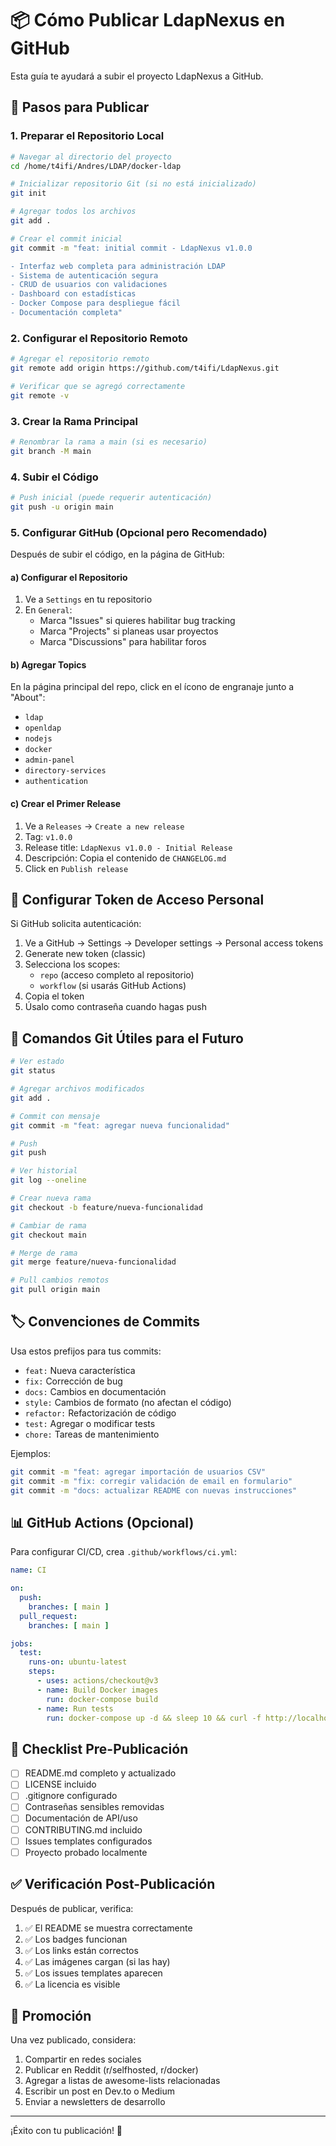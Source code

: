# 📦 Cómo Publicar LdapNexus en GitHub

Esta guía te ayudará a subir el proyecto LdapNexus a GitHub.

## 🚀 Pasos para Publicar

### 1. Preparar el Repositorio Local

```bash
# Navegar al directorio del proyecto
cd /home/t4ifi/Andres/LDAP/docker-ldap

# Inicializar repositorio Git (si no está inicializado)
git init

# Agregar todos los archivos
git add .

# Crear el commit inicial
git commit -m "feat: initial commit - LdapNexus v1.0.0

- Interfaz web completa para administración LDAP
- Sistema de autenticación segura
- CRUD de usuarios con validaciones
- Dashboard con estadísticas
- Docker Compose para despliegue fácil
- Documentación completa"
```

### 2. Configurar el Repositorio Remoto

```bash
# Agregar el repositorio remoto
git remote add origin https://github.com/t4ifi/LdapNexus.git

# Verificar que se agregó correctamente
git remote -v
```

### 3. Crear la Rama Principal

```bash
# Renombrar la rama a main (si es necesario)
git branch -M main
```

### 4. Subir el Código

```bash
# Push inicial (puede requerir autenticación)
git push -u origin main
```

### 5. Configurar GitHub (Opcional pero Recomendado)

Después de subir el código, en la página de GitHub:

#### a) Configurar el Repositorio
1. Ve a `Settings` en tu repositorio
2. En `General`:
   - Marca "Issues" si quieres habilitar bug tracking
   - Marca "Projects" si planeas usar proyectos
   - Marca "Discussions" para habilitar foros

#### b) Agregar Topics
En la página principal del repo, click en el ícono de engranaje junto a "About":
- `ldap`
- `openldap`
- `nodejs`
- `docker`
- `admin-panel`
- `directory-services`
- `authentication`

#### c) Crear el Primer Release
1. Ve a `Releases` → `Create a new release`
2. Tag: `v1.0.0`
3. Release title: `LdapNexus v1.0.0 - Initial Release`
4. Descripción: Copia el contenido de `CHANGELOG.md`
5. Click en `Publish release`

## 🔐 Configurar Token de Acceso Personal

Si GitHub solicita autenticación:

1. Ve a GitHub → Settings → Developer settings → Personal access tokens
2. Generate new token (classic)
3. Selecciona los scopes:
   - `repo` (acceso completo al repositorio)
   - `workflow` (si usarás GitHub Actions)
4. Copia el token
5. Úsalo como contraseña cuando hagas push

## 📝 Comandos Git Útiles para el Futuro

```bash
# Ver estado
git status

# Agregar archivos modificados
git add .

# Commit con mensaje
git commit -m "feat: agregar nueva funcionalidad"

# Push
git push

# Ver historial
git log --oneline

# Crear nueva rama
git checkout -b feature/nueva-funcionalidad

# Cambiar de rama
git checkout main

# Merge de rama
git merge feature/nueva-funcionalidad

# Pull cambios remotos
git pull origin main
```

## 🏷️ Convenciones de Commits

Usa estos prefijos para tus commits:

- `feat:` Nueva característica
- `fix:` Corrección de bug
- `docs:` Cambios en documentación
- `style:` Cambios de formato (no afectan el código)
- `refactor:` Refactorización de código
- `test:` Agregar o modificar tests
- `chore:` Tareas de mantenimiento

Ejemplos:
```bash
git commit -m "feat: agregar importación de usuarios CSV"
git commit -m "fix: corregir validación de email en formulario"
git commit -m "docs: actualizar README con nuevas instrucciones"
```

## 📊 GitHub Actions (Opcional)

Para configurar CI/CD, crea `.github/workflows/ci.yml`:

```yaml
name: CI

on:
  push:
    branches: [ main ]
  pull_request:
    branches: [ main ]

jobs:
  test:
    runs-on: ubuntu-latest
    steps:
      - uses: actions/checkout@v3
      - name: Build Docker images
        run: docker-compose build
      - name: Run tests
        run: docker-compose up -d && sleep 10 && curl -f http://localhost:3000/health
```

## 🎯 Checklist Pre-Publicación

- [ ] README.md completo y actualizado
- [ ] LICENSE incluido
- [ ] .gitignore configurado
- [ ] Contraseñas sensibles removidas
- [ ] Documentación de API/uso
- [ ] CONTRIBUTING.md incluido
- [ ] Issues templates configurados
- [ ] Proyecto probado localmente

## ✅ Verificación Post-Publicación

Después de publicar, verifica:

1. ✅ El README se muestra correctamente
2. ✅ Los badges funcionan
3. ✅ Los links están correctos
4. ✅ Las imágenes cargan (si las hay)
5. ✅ Los issues templates aparecen
6. ✅ La licencia es visible

## 🌟 Promoción

Una vez publicado, considera:

1. Compartir en redes sociales
2. Publicar en Reddit (r/selfhosted, r/docker)
3. Agregar a listas de awesome-lists relacionadas
4. Escribir un post en Dev.to o Medium
5. Enviar a newsletters de desarrollo

---

¡Éxito con tu publicación! 🎉
